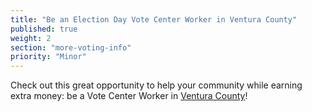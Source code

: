 ```yaml
---
title: "Be an Election Day Vote Center Worker in Ventura County"
published: true
weight: 2
section: "more-voting-info"
priority: "Minor"
---
```


Check out this great opportunity to help your community while earning extra money: be a Vote Center Worker in [Ventura County](https://recorder.countyofventura.org/work-at-elections/)!  
